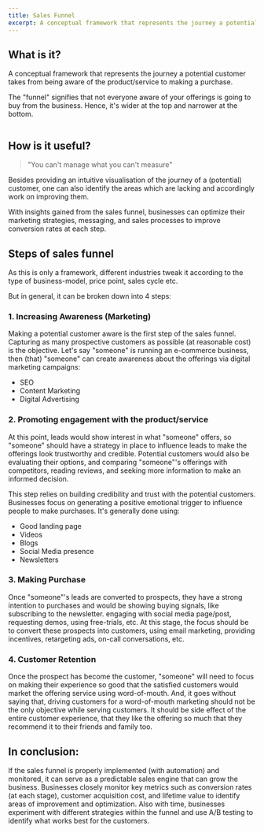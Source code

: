 ```yaml
---
title: Sales Funnel
excerpt: A conceptual framework that represents the journey a potential customer takes from being aware of the product/service to making a purchase.
---
```


## What is it? 
A conceptual framework that represents the journey a potential customer takes from being aware of the product/service to making a purchase.

The "funnel" signifies that not everyone aware of your offerings is going to buy from the business.
Hence, it's wider at the top and narrower at the bottom.

<img src="{{ site.url }}{{ site.baseurl }}/assets/images/posts/sales_funnel.png" alt="">

## How is it useful? 
> "You can't manage what you can't measure"

Besides providing an intuitive visualisation of the journey of a (potential) customer, one can also identify the areas which are lacking and accordingly work on improving them. 

With insights gained from the sales funnel, businesses can optimize their marketing strategies, messaging, and sales processes to improve conversion rates at each step. 

## Steps of sales funnel
As this is only a framework, different industries tweak it according to the type of business-model, price point, sales cycle etc. 

But in general, it can be broken down into 4 steps:

### 1. Increasing Awareness (Marketing)
Making a potential customer aware is the first step of the sales funnel. Capturing as many prospective customers as possible (at reasonable cost) is the objective.
Let's say "someone" is running an e-commerce business, then (that) "someone" can create awareness about the offerings via digital marketing campaigns:
- SEO
- Content Marketing
- Digital Advertising


### 2. Promoting engagement with the product/service
At this point, leads would show interest in what "someone" offers, so "someone" should have a strategy in place to influence leads to make the offerings look trustworthy and credible. Potential customers would also be evaluating their options, and comparing "someone"'s offerings with competitors, reading reviews, and seeking more information to make an informed decision.

This step relies on building credibility and trust with the potential customers. Businesses focus on generating a positive emotional trigger to influence people to make purchases. 
It's generally done using:
- Good landing page
- Videos 
- Blogs 
- Social Media presence
- Newsletters

### 3. Making Purchase
Once "someone"'s leads are converted to prospects, they have a strong intention to purchases and would be showing buying signals, like subscribing to the newsletter. engaging with social media page/post, requesting demos, using free-trials, etc. 
At this stage, the focus should be to convert these prospects into customers, using email marketing, providing incentives, retargeting ads, on-call conversations, etc.

### 4. Customer Retention

Once the prospect has become the customer, "someone" will need to focus on making their experience so good that the satisfied customers would market the offering service using word-of-mouth. 
And, it goes without saying that, driving customers for a word-of-mouth marketing should not be the only objective while serving customers. It should be side effect of the entire customer experience, that they like the offering so much that they recommend it to their friends and family too. 

## In conclusion: 
If the sales funnel is properly implemented (with automation) and monitored, it can serve as a predictable sales engine that can grow the business.
Businesses closely monitor key metrics such as conversion rates (at each stage), customer acquisition cost, and lifetime value to identify areas of improvement and optimization. Also with time, businesses experiment with different strategies within the funnel and use A/B testing to identify what works best for the customers.
